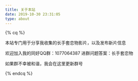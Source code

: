 ```yaml
---
title: 关于本站
date: 2019-10-30 23:31:05
type: about
---
```


{% cq %} 

本站专门用于分享我收集的长手套恋物影片，以及发布新片信息

欢迎加入我的同好QQ群：1077064387 进群问题答案：长手套恋物

如果群不幸被和谐，我会在这里更新群号

{% endcq %} 
